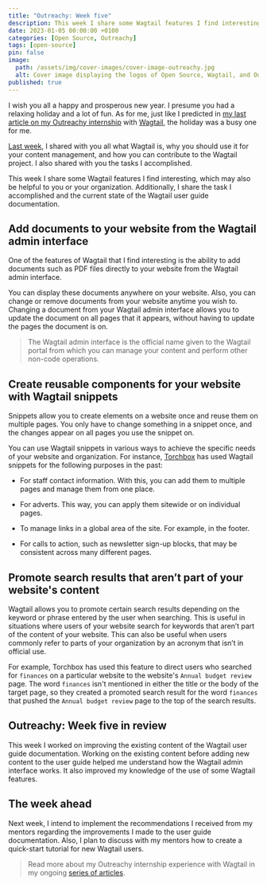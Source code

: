 ```yaml
---
title: "Outreachy: Week five"
description: This week I share some Wagtail features I find interesting, which may also be helpful to you or your organization.
date: 2023-01-05 00:00:00 +0100
categories: [Open Source, Outreachy]
tags: [open-source]
pin: false
image:
  path: /assets/img/cover-images/cover-image-outreachy.jpg
  alt: Cover image displaying the logos of Open Source, Wagtail, and Outreachy.
published: true
---
```


I wish you all a happy and prosperous new year. I presume you had a relaxing holiday and a lot of fun. As for me, just like I predicted in [my last article on my Outreachy internship](https://activuscode.hashnode.dev/outreachy-week-four) with [Wagtail](https://wagtail.org/), the holiday was a busy one for me.

[Last week](/posts/outreachy-week-four), I shared with you all what Wagtail is, why you should use it for your content management, and how you can contribute to the Wagtail project. I also shared with you the tasks I accomplished.

This week I share some Wagtail features I find interesting, which may also be helpful to you or your organization. Additionally, I share the task I accomplished and the current state of the Wagtail user guide documentation.

## Add documents to your website from the Wagtail admin interface

One of the features of Wagtail that I find interesting is the ability to add documents such as PDF files directly to your website from the Wagtail admin interface.

You can display these documents anywhere on your website. Also, you can change or remove documents from your website anytime you wish to. Changing a document from your Wagtail admin interface allows you to update the document on all pages that it appears, without having to update the pages the document is on.

> The Wagtail admin interface is the official name given to the Wagtail portal from which you can manage your content and perform other non-code operations.

## Create reusable components for your website with Wagtail snippets

Snippets allow you to create elements on a website once and reuse them on multiple pages. You only have to change something in a snippet once, and the changes appear on all pages you use the snippet on.

You can use Wagtail snippets in various ways to achieve the specific needs of your website and organization. For instance, [Torchbox](https://torchbox.com) has used Wagtail snippets for the following purposes in the past:

* For staff contact information. With this, you can add them to multiple pages and manage them from one place.
    
* For adverts. This way, you can apply them sitewide or on individual pages.
    
* To manage links in a global area of the site. For example, in the footer.
    
* For calls to action, such as newsletter sign-up blocks, that may be consistent across many different pages.
    

## Promote search results that aren’t part of your website's content

Wagtail allows you to promote certain search results depending on the keyword or phrase entered by the user when searching. This is useful in situations where users of your website search for keywords that aren’t part of the content of your website. This can also be useful when users commonly refer to parts of your organization by an acronym that isn’t in official use.

For example, Torchbox has used this feature to direct users who searched for `finances` on a particular website to the website's `Annual budget review` page. The word `finances` isn't mentioned in either the title or the body of the target page, so they created a promoted search result for the word `finances` that pushed the `Annual budget review` page to the top of the search results.

## Outreachy: Week five in review

This week I worked on improving the existing content of the Wagtail user guide documentation. Working on the existing content before adding new content to the user guide helped me understand how the Wagtail admin interface works. It also improved my knowledge of the use of some Wagtail features.

## The week ahead

Next week, I intend to implement the recommendations I received from my mentors regarding the improvements I made to the user guide documentation. Also, I plan to discuss with my mentors how to create a quick-start tutorial for new Wagtail users.

> Read more about my Outreachy internship experience with Wagtail in my ongoing [series of articles](/categories/outreachy).